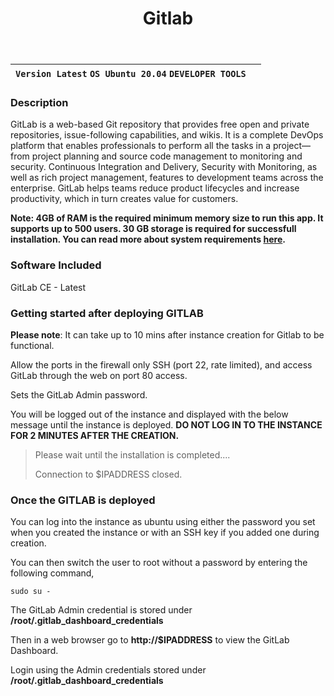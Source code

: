 ﻿---
title: Gitlab
sidebar_label: Gitlab
---

|**`Version Latest` `OS Ubuntu 20.04` `DEVELOPER TOOLS`**|  |
|--------------------------------------------------------|--|


### Description

GitLab is a web-based Git repository that provides free open and private repositories, issue-following capabilities, and wikis. It is a complete DevOps platform that enables professionals to perform all the tasks in a project—from project planning and source code management to monitoring and security.
Continuous Integration and Delivery, Security with Monitoring, as well as rich project management, features to development teams across the enterprise. 
GitLab helps teams reduce product lifecycles and increase productivity, 
which in turn creates value for customers. 

**Note: 4GB of RAM is the required minimum memory size to run this app. It supports up to 500 users. 30 GB storage is required for successfull installation. You can read more about system requirements  [here](https://docs.gitlab.com/ee/install/requirements.html#hardware-requirements).**

### Software Included

GitLab CE - Latest

### Getting started after deploying GITLAB

**Please note**: It can take up to 10 mins after instance creation for Gitlab to be functional.

Allow the ports in the firewall only SSH (port 22, rate limited), and access GitLab through the web on port 80 access.

Sets the GitLab Admin password.

You will be logged out of the instance and displayed with the below message until the instance is deployed.  **DO NOT LOG IN TO THE INSTANCE FOR 2 MINUTES AFTER THE CREATION.**

> Please wait until the installation is completed.... 
>
> Connection to $IPADDRESS closed.

### Once the GITLAB is deployed

You can log into the instance as ubuntu using either the password you set when you created the instance or with an SSH key if you added one during creation.

You can then switch the user to root without a password by entering the following command,
~~~
sudo su -
~~~

The GitLab Admin credential is stored under **/root/.gitlab_dashboard_credentials**

Then in a web browser go to **http://$IPADDRESS** to view the GitLab Dashboard.

Login using the Admin credentials stored under **/root/.gitlab_dashboard_credentials**
